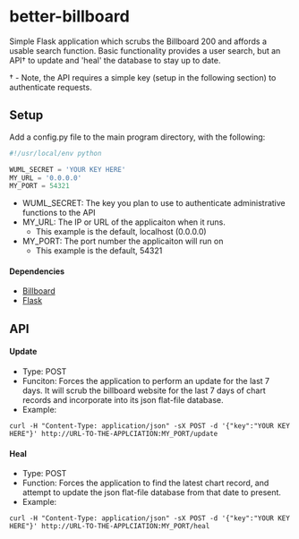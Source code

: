 # better-billboard
Simple Flask application which scrubs the Billboard 200 and affords a usable search function.  Basic functionality provides a user search, but an API† to update and 'heal' the database to stay up to date.

† - Note, the API requires a simple key (setup in the following section) to authenticate requests.

## Setup
Add a config.py file to the main program directory, with the following:

```python
#!/usr/local/env python

WUML_SECRET = 'YOUR KEY HERE'
MY_URL = '0.0.0.0'
MY_PORT = 54321
```
* WUML_SECRET:  The key you plan to use to authenticate administrative functions to the API
* MY_URL: The IP or URL of the applicaiton when it runs.
  * This example is the default, localhost (0.0.0.0)
* MY_PORT: The port number the applicaiton will run on
  * This example is the default, 54321

#### Dependencies
* [Billboard](https://github.com/guoguo12/billboard-charts)
* [Flask](http://flask.pocoo.org/)

## API

#### Update
* Type: POST
* Funciton: Forces the application to perform an update for the last 7 days.  It will scrub the billboard website for the last 7 days of chart records and incorporate into its json flat-file database.
* Example:
```
curl -H "Content-Type: application/json" -sX POST -d '{"key":"YOUR KEY HERE"}' http://URL-TO-THE-APPLCIATION:MY_PORT/update
```

#### Heal
* Type: POST
* Function: Forces the application to find the latest chart record, and attempt to update the json flat-file database from that date to present.
* Example:
```
curl -H "Content-Type: application/json" -sX POST -d '{"key":"YOUR KEY HERE"}' http://URL-TO-THE-APPLCIATION:MY_PORT/heal
```
